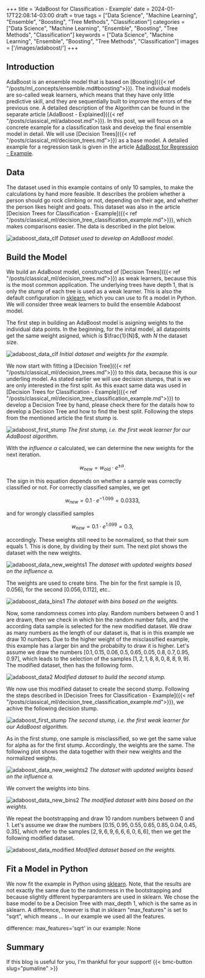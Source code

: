 +++
title = 'AdaBoost for Classification - Example'
date = 2024-01-17T22:08:14-03:00
draft = true
tags = ["Data Science", "Machine Learning", "Ensemble", "Boosting", "Tree Methods", "Classification"]
categories = ["Data Science", "Machine Learning", "Ensemble", "Boosting", "Tree Methods", "Classification"]
keywords = ["Data Science", "Machine Learning", "Ensemble", "Boosting", "Tree Methods", "Classification"]
images = ['/images/adaboost/']
+++

## Introduction

AdaBoost is an ensemble model that is based on [Boosting]({{< ref "/posts/ml_concepts/ensemble.md#boosting">}}). The individual models are so-called weak learners, which means that they have only little predictive skill, and they are sequentially built to improve the errors of the previous one. A detailed description of the Algorithm can be found in the separate article [AdaBoost - Explained]({{< ref "/posts/classical_ml/adaboost.md">}}). In this post, we will focus on a concrete example for a classification task and develop the final ensemble model in detail. We will use [Decision Trees]({{< ref "/posts/classical_ml/decision_trees.md">}}) as a base model. A detailed example for a regression task is given in the article [AdaBoost for Regression - Example]().

## Data

The dataset used in this example contains of only 10 samples, to make the calculations by hand more feasible. It describes the problem whether a person should go rock climbing or not, depending on their age, and whether the person likes height and goats. This dataset was also in the article [Decision Trees for Classification - Example]({{< ref "/posts/classical_ml/decision_tree_classification_example.md">}}), which makes comparisons easier. The data is described in the plot below.  

![adaboost_data_clf](/images/adaboost/adaboost_data.png)
*Dataset used to develop an AdaBoost model.*

## Build the Model

We build an AdaBoost model, constructed of [Decision Trees]({{< ref "/posts/classical_ml/decision_trees.md">}}) as weak learners, because this is the most common application. The underlying trees have depth $1$, that is only the *stump* of each tree is used as a weak learner. This is also the default configuration in [sklearn](https://scikit-learn.org/stable/modules/generated/sklearn.ensemble.AdaBoostClassifier.html), which you can use to fit a model in Python. We will consider three weak learners to build the ensemble Adaboost model.

The first step in building an AdaBoost model is asigning weights to the individual data points. In the beginning, for the inital model, all datapoints get the same weight asigned, which is $\frac{1}{N}$, with $N$ the dataset size.

![adaboost_data_clf](/images/adaboost/ab_clf_data_first_stump.png)
*Initial dataset and weights for the example.*

We now start with fitting a [Decision Tree]({{< ref "/posts/classical_ml/decision_trees.md">}}) to this data, because this is our underling model. As stated earlier we will use decision stumps, that is we are only interested in the first split. As this exact same data was used in [Decision Trees for Classification - Example]({{< ref "/posts/classical_ml/decision_tree_classification_example.md">}}) to develop a Decision Tree by hand, please check there for the datails how to develop a Decision Tree and how to find the best split. Following the steps from the mentioned article the first stump is.

![adaboost_first_stump](/images/adaboost/ab_example_clf_first_stump.png)
*The first stump, i.e. the first weak learner for our AdaBoost algorithm.*

With the *influence* $\alpha$ calculated, we can determine the new weights for the next iteration.

$$w_{new} = w_{old}\cdot e^{\pm\alpha}.$$

The sign in this equation depends on whether a sample was correctly classified or not. For correctly classified samples, we get

$$w_{new} = 0.1\cdot e^{-1.099} = 0.0333,$$ 

and for wrongly classified samples

$$w_{new} = 0.1\cdot e^{1.099} = 0.3,$$ 

accordingly. These weights still need to be normalized, so that their sum equals $1$. This is done, by dividing by their sum. The next plot shows the dataset with the new weights.

![adaboost_data_new_weights1](/images/adaboost/ab_example_clf_new_weights1.png)
*The dataset with updated weights based on the influence $\alpha$.*

The weights are used to create bins. The bin for the first sample is $[0, 0.056]$, for the second $[0.056,0.112]$, etc..

![adaboost_data_bins1](/images/adaboost/ab_example_clf_bins1.png)
*The dataset with bins based on the weights.*

Now, some randomness comes into play. Random numbers between $0$ and $1$ are drawn, then we check in which bin the random number falls, and the according data sample is selected for the new modified dataset. We draw as many numbers as the length of our dataset is, that is in this example we draw $10$ numbers. Due to the higher weight of the misclassified example, this example has a larger bin and the probabilty to draw it is higher. Let's assume we draw the numbers $[0.1, 0.15, 0.06, 0.5, 0.65, 0.05, 0.8, 0.7, 0.95, 0.97]$, which leads to the selection of the samples $[1, 2, 1, 8, 8, 0, 8, 8, 9, 9]$. The modified dataset, then has the following form.

![adaboost_data2](/images/adaboost/ab_clf_data_first_second_stump.png)
*Modified dataset to build the second stump.*

We now use this modified dataset to create the second stump. Following the steps described in [Decision Trees for Classification - Example]({{< ref "/posts/classical_ml/decision_tree_classification_example.md">}}), we achive the following decision stump.

![adaboost_first_stump](/images/adaboost/ab_example_clf_second_stump.png)
*The second stump, i.e. the first weak learner for our AdaBoost algorithm.*

As in the first stump, one sample is misclassified, so we get the same value for alpha as for the first stump. Accordingly, the weights are the same. The following plot shows the data together with their new weights and the normalized weights.

![adaboost_data_new_weights2](/images/adaboost/ab_example_clf_new_weights2.png)
*The dataset with updated weights based on the influence $\alpha$.*

We convert the weights into bins.

![adaboost_data_new_bins2](/images/adaboost/ab_example_clf_second_stump_bins.png)
*The modified dataset with bins based on the weights.*

We repeat the bootstrapping and draw $10$ random numbers between $0$ and $1$. Let's assume we draw the numbers $[0.15, 0.95, 0.55, 0.65, 0.85, 0.04, 0.45, 0.35]$, which refer to the samples $[2, 9, 6, 9, 6, 6, 6, 0, 6, 6]$, then we get the following modified dataset.

![adaboost_data_modified](/images/adaboost/ab_example_clf_modified_data_stump3.png)
*Modified dataset based on the weights.*

## Fit a Model in Python

We now fit the example in Python using [sklearn](). Note, that the results are not exactly the same due to the randomness in the bootstrapping and because slightly different hyperparamters are used in sklearn. We chose the base model to be a Decision Tree with max_depth $1$, which is the same as in sklearn. A difference, however is that in sklearn "max_features" is set to "sqrt", which means ... In our example we used all the features.

difference: max_features='sqrt'
in our example: None

## Summary

If this blog is useful for you, I'm thankful for your support!
{{< bmc-button slug="pumaline" >}}

